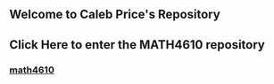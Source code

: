 ## Welcome to Caleb Price's Repository

## Click Here to enter the MATH4610 repository

### [math4610](./math4610)

